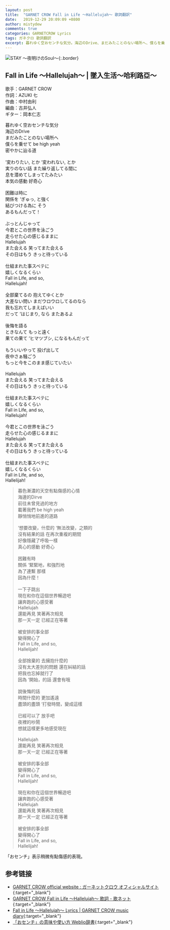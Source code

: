 ```yaml
---
layout: post
title:  "GARNET CROW Fall in Life 〜Hallelujah〜 歌詞翻訳"
date:   2019-12-29 20:09:09 +0800
author: mistydew
comments: true
categories: GARNETCROW Lyrics
tags: ガネクロ 歌詞翻訳
excerpt: 暮れゆく空おセンチな気分。海辺のDrive、まだみたことのない場所へ、僕らを乗せて be high yeah、密やかに辿る道。
---
```

![STAY 〜夜明けのSoul〜](https://raw.githubusercontent.com/mistydew/gc2/master/cover/album/AL07_STAY%20〜夜明けのSoul〜.jpg){:.border}

## Fall in Life 〜Hallelujah〜 | 墜入生活～哈利路亞～

歌手：GARNET CROW<br>
作詞：AZUKI 七<br>
作曲：中村由利<br>
編曲：古井弘人<br>
ギター：岡本仁志

<div class="lyric-original">
<p>
暮れゆく空おセンチな気分<br>
海辺のDrive<br>
まだみたことのない場所へ<br>
僕らを乗せて be high yeah<br>
密やかに辿る道<br>
<br>
‘変わりたい, とか ‘変われない, とか<br>
実りのない話 また繰り返してる間に<br>
息を潜めてしまってたみたい<br>
本気の感動 好奇心<br>
<br>
困難は時に<br>
関係を ‘ぎゅっ, と強く<br>
結びつける為に そう<br>
あるもんだって！<br>
<br>
ぶっとんじゃって<br>
今君とこの世界を泳ごう<br>
走らせた心の感じるままに<br>
Hallelujah<br>
また会える 笑ってまた会える<br>
その日はもう きっと待っている<br>
<br>
仕組まれた事スベテに<br>
嬉しくなるくらい<br>
Fall in Life, and so,<br>
Hallelujah!<br>
<br>
全部棄てるの 抱えてゆくとか<br>
大差ない問い まだウロウロしてるのなら<br>
我も忘れてしまえばいい<br>
だって ‘はじまり, なら またあるよ<br>
<br>
後悔を語る<br>
ときなんて もっと遠く<br>
果ての果て ‘ヒマツブシ, になるもんだって<br>
<br>
もういいやって 投げ出して<br>
夜中さぁ騒ごう<br>
もっと今をこのまま感じていたい<br>
<br>
Hallelujah<br>
また会える 笑ってまた会える<br>
その日はもう きっと待っている<br>
<br>
仕組まれた事スベテに<br>
嬉しくなるくらい<br>
Fall in Life, and so,<br>
Hallelujah!<br>
<br>
今君とこの世界を泳ごう<br>
走らせた心の感じるままに<br>
Hallelujah<br>
また会える 笑ってまた会える<br>
その日はもう きっと待っている<br>
<br>
仕組まれた事スベテに<br>
嬉しくなるくらい<br>
Fall in Life, and so,<br>
Hallelijah!
</p>
</div>

<div class="lyric-translation">
<blockquote>
暮色漸濃的天空有點傷感的心情<br>
海邊的Dirve<br>
前往未曾見過的地方<br>
載著我們 be high yeah<br>
靜悄悄地前進的道路<br>
<br>
‘想要改變，什麼的 ‘無法改變，之類的<br>
沒有結果的話 在再次重複的期間<br>
好像隱藏了呼吸一樣<br>
真心的感動 好奇心<br>
<br>
困難有時<br>
關係 ‘緊緊地，和強烈地<br>
為了連繫 那樣<br>
因為什麼！<br>
<br>
一下子跳出<br>
現在和你在這個世界暢遊吧<br>
讓奔跑的心感受著<br>
Hallelujah<br>
還能再見 笑著再次相見<br>
那一天一定 已經正在等著<br>
<br>
被安排的事全部<br>
變得開心了<br>
Fall in Life, and so,<br>
Hallelijah!<br>
<br>
全部捨棄的 去擁抱什麼的<br>
沒有太大差別的問題 還在糾結的話<br>
把我也忘掉就行了<br>
因為 ‘開始，的話 還會有哦<br>
<br>
說後悔的話<br>
時間什麼的 更加遙遠<br>
盡頭的盡頭 ‘打發時間，變成這樣<br>
<br>
已經可以了 放手吧<br>
夜裡的吵鬧<br>
想就這樣更多地感受現在<br>
<br>
Hallelujah<br>
還能再見 笑著再次相見<br>
那一天一定 已經正在等著<br>
<br>
被安排的事全部<br>
變得開心了<br>
Fall in Life, and so,<br>
Hallelijah!<br>
<br>
現在和你在這個世界暢遊吧<br>
讓奔跑的心感受著<br>
Hallelujah<br>
還能再見 笑著再次相見<br>
那一天一定 已經正在等著<br>
<br>
被安排的事全部<br>
變得開心了<br>
Fall in Life, and so,<br>
Hallelijah!
</blockquote>
</div>

「おセンチ」表示稍微有點傷感的表現。

## 参考链接

* [GARNET CROW official website : ガーネットクロウ オフィシャルサイト](http://www.garnetcrow.com){:target="_blank"}
* [GARNET CROW Fall in Life 〜Hallelujah〜 歌詞 - 歌ネット](https://www.uta-net.com/song/85218){:target="_blank"}
* [Fall in Life 〜Hallelujah〜 Lyrics \| GARNET CROW music diary](https://mistydew.github.io/gc/lyrics/original/Fall%20in%20Life%20〜Hallelujah〜.html){:target="_blank"}
* [「おセンチ」の意味や使い方 Weblio辞書](https://www.weblio.jp/content/おセンチ){:target="_blank"}
